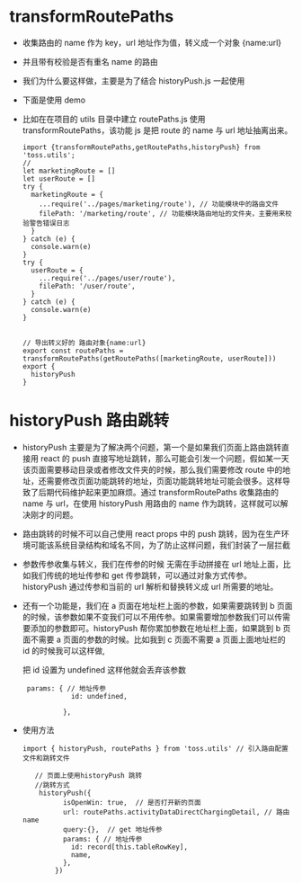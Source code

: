# transformRoutePaths

- 收集路由的 name 作为 key，url 地址作为值，转义成一个对象 {name:url}

- 并且带有校验是否有重名 name 的路由

- 我们为什么要这样做，主要是为了结合 historyPush.js 一起使用

- 下面是使用 demo

- 比如在在项目的 utils 目录中建立 routePaths.js 使用 transformRoutePaths，该功能 js 是把 route 的 name 与 url 地址抽离出来。

  ```
  import {transformRoutePaths,getRoutePaths,historyPush} from 'toss.utils';
  //
  let marketingRoute = []
  let userRoute = []
  try {
    marketingRoute = {
      ...require('../pages/marketing/route'), // 功能模块中的路由文件
      filePath: '/marketing/route', // 功能模块路由地址的文件夹，主要用来校验警告错误日志
    }
  } catch (e) {
    console.warn(e)
  }
  try {
    userRoute = {
      ...require('../pages/user/route'),
      filePath: '/user/route',
    }
  } catch (e) {
    console.warn(e)
  }


  // 导出转义好的 路由对象{name:url}
  export const routePaths = transformRoutePaths(getRoutePaths([marketingRoute, userRoute]))
  export {
    historyPush
  }
  ```

# historyPush 路由跳转

- historyPush 主要是为了解决两个问题，第一个是如果我们页面上路由跳转直接用 react 的 push 直接写地址跳转，那么可能会引发一个问题，假如某一天该页面需要移动目录或者修改文件夹的时候，那么我们需要修改 route 中的地址，还需要修改页面功能跳转的地址，页面功能跳转地址可能会很多。这样导致了后期代码维护起来更加麻烦。通过 transformRoutePaths 收集路由的 name 与 url，在使用 historyPush 用路由的 name 作为跳转，这样就可以解决刚才的问题。

- 路由跳转的时候不可以自己使用 react props 中的 push 跳转，因为在生产环境可能该系统目录结构和域名不同，为了防止这样问题，我们封装了一层拦截

- 参数传参收集与转义，我们在传参的时候 无需在手动拼接在 url 地址上面，比如我们传统的地址传参和 get 传参跳转，可以通过对象方式传参。historyPush 通过传参和当前的 url 解析和替换转义成 url 所需要的地址。

- 还有一个功能是，我们在 a 页面在地址栏上面的参数，如果需要跳转到 b 页面的时候，该参数如果不变我们可以不用传参。如果需要增加参数我们可以传需要添加的参数即可。historyPush 帮你累加参数在地址栏上面，如果跳到 b 页面不需要 a 页面的参数的时候。比如我到 c 页面不需要 a 页面上面地址栏的 id 的时候我可以这样做,

  把 id 设置为 undefined 这样他就会丢弃该参数

  ```
   params: { // 地址传参
              id: undefined,

            },
  ```

- 使用方法

  ```
  import { historyPush, routePaths } from 'toss.utils' // 引入路由配置文件和跳转文件

     // 页面上使用historyPush 跳转
     //跳转方式
      historyPush({
            isOpenWin: true,  // 是否打开新的页面
            url: routePaths.activityDataDirectChargingDetail, // 路由name
            query:{},  // get 地址传参
            params: { // 地址传参
              id: record[this.tableRowKey],
              name,
            },
          })

  ```
